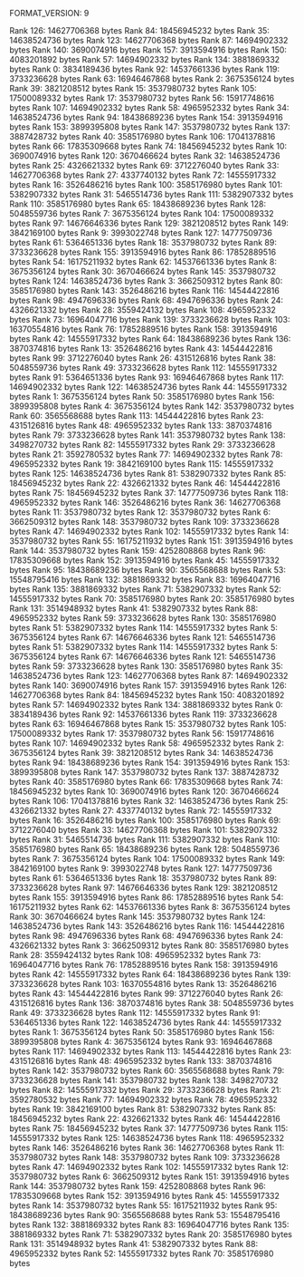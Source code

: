 FORMAT_VERSION: 9

Rank 126: 14627706368 bytes
Rank 84: 18456945232 bytes
Rank 35: 14638524736 bytes
Rank 123: 14627706368 bytes
Rank 87: 14694902332 bytes
Rank 140: 3690074916 bytes
Rank 157: 3913594916 bytes
Rank 150: 4083201892 bytes
Rank 57: 14694902332 bytes
Rank 134: 3881869332 bytes
Rank 0: 3834189436 bytes
Rank 92: 14537661336 bytes
Rank 119: 3733236628 bytes
Rank 63: 16946467868 bytes
Rank 2: 3675356124 bytes
Rank 39: 3821208512 bytes
Rank 15: 3537980732 bytes
Rank 105: 17500089332 bytes
Rank 17: 3537980732 bytes
Rank 56: 15917748616 bytes
Rank 107: 14694902332 bytes
Rank 58: 4965952332 bytes
Rank 34: 14638524736 bytes
Rank 94: 18438689236 bytes
Rank 154: 3913594916 bytes
Rank 153: 3899395808 bytes
Rank 147: 3537980732 bytes
Rank 137: 3887428732 bytes
Rank 40: 3585176980 bytes
Rank 106: 17041378816 bytes
Rank 66: 17835309668 bytes
Rank 74: 18456945232 bytes
Rank 10: 3690074916 bytes
Rank 120: 3670466624 bytes
Rank 32: 14638524736 bytes
Rank 25: 4326621332 bytes
Rank 69: 3712276040 bytes
Rank 33: 14627706368 bytes
Rank 27: 4337740132 bytes
Rank 72: 14555917332 bytes
Rank 16: 3526486216 bytes
Rank 100: 3585176980 bytes
Rank 101: 5382907332 bytes
Rank 31: 5465514736 bytes
Rank 111: 5382907332 bytes
Rank 110: 3585176980 bytes
Rank 65: 18438689236 bytes
Rank 128: 5048559736 bytes
Rank 7: 3675356124 bytes
Rank 104: 17500089332 bytes
Rank 97: 14676646336 bytes
Rank 129: 3821208512 bytes
Rank 149: 3842169100 bytes
Rank 9: 3993022748 bytes
Rank 127: 14777509736 bytes
Rank 61: 5364651336 bytes
Rank 18: 3537980732 bytes
Rank 89: 3733236628 bytes
Rank 155: 3913594916 bytes
Rank 86: 17852889516 bytes
Rank 54: 16175211932 bytes
Rank 62: 14537661336 bytes
Rank 8: 3675356124 bytes
Rank 30: 3670466624 bytes
Rank 145: 3537980732 bytes
Rank 124: 14638524736 bytes
Rank 3: 3662509312 bytes
Rank 80: 3585176980 bytes
Rank 143: 3526486216 bytes
Rank 116: 14544422816 bytes
Rank 98: 4947696336 bytes
Rank 68: 4947696336 bytes
Rank 24: 4326621332 bytes
Rank 28: 3559424132 bytes
Rank 108: 4965952332 bytes
Rank 73: 16964047716 bytes
Rank 139: 3733236628 bytes
Rank 103: 16370554816 bytes
Rank 76: 17852889516 bytes
Rank 158: 3913594916 bytes
Rank 42: 14555917332 bytes
Rank 64: 18438689236 bytes
Rank 136: 3870374816 bytes
Rank 13: 3526486216 bytes
Rank 43: 14544422816 bytes
Rank 99: 3712276040 bytes
Rank 26: 4315126816 bytes
Rank 38: 5048559736 bytes
Rank 49: 3733236628 bytes
Rank 112: 14555917332 bytes
Rank 91: 5364651336 bytes
Rank 93: 16946467868 bytes
Rank 117: 14694902332 bytes
Rank 122: 14638524736 bytes
Rank 44: 14555917332 bytes
Rank 1: 3675356124 bytes
Rank 50: 3585176980 bytes
Rank 156: 3899395808 bytes
Rank 4: 3675356124 bytes
Rank 142: 3537980732 bytes
Rank 60: 3565568688 bytes
Rank 113: 14544422816 bytes
Rank 23: 4315126816 bytes
Rank 48: 4965952332 bytes
Rank 133: 3870374816 bytes
Rank 79: 3733236628 bytes
Rank 141: 3537980732 bytes
Rank 138: 3498270732 bytes
Rank 82: 14555917332 bytes
Rank 29: 3733236628 bytes
Rank 21: 3592780532 bytes
Rank 77: 14694902332 bytes
Rank 78: 4965952332 bytes
Rank 19: 3842169100 bytes
Rank 115: 14555917332 bytes
Rank 125: 14638524736 bytes
Rank 81: 5382907332 bytes
Rank 85: 18456945232 bytes
Rank 22: 4326621332 bytes
Rank 46: 14544422816 bytes
Rank 75: 18456945232 bytes
Rank 37: 14777509736 bytes
Rank 118: 4965952332 bytes
Rank 146: 3526486216 bytes
Rank 36: 14627706368 bytes
Rank 11: 3537980732 bytes
Rank 12: 3537980732 bytes
Rank 6: 3662509312 bytes
Rank 148: 3537980732 bytes
Rank 109: 3733236628 bytes
Rank 47: 14694902332 bytes
Rank 102: 14555917332 bytes
Rank 14: 3537980732 bytes
Rank 55: 16175211932 bytes
Rank 151: 3913594916 bytes
Rank 144: 3537980732 bytes
Rank 159: 4252808868 bytes
Rank 96: 17835309668 bytes
Rank 152: 3913594916 bytes
Rank 45: 14555917332 bytes
Rank 95: 18438689236 bytes
Rank 90: 3565568688 bytes
Rank 53: 15548795416 bytes
Rank 132: 3881869332 bytes
Rank 83: 16964047716 bytes
Rank 135: 3881869332 bytes
Rank 71: 5382907332 bytes
Rank 52: 14555917332 bytes
Rank 70: 3585176980 bytes
Rank 20: 3585176980 bytes
Rank 131: 3514948932 bytes
Rank 41: 5382907332 bytes
Rank 88: 4965952332 bytes
Rank 59: 3733236628 bytes
Rank 130: 3585176980 bytes
Rank 51: 5382907332 bytes
Rank 114: 14555917332 bytes
Rank 5: 3675356124 bytes
Rank 67: 14676646336 bytes
Rank 121: 5465514736 bytes
Rank 51: 5382907332 bytes
Rank 114: 14555917332 bytes
Rank 5: 3675356124 bytes
Rank 67: 14676646336 bytes
Rank 121: 5465514736 bytes
Rank 59: 3733236628 bytes
Rank 130: 3585176980 bytes
Rank 35: 14638524736 bytes
Rank 123: 14627706368 bytes
Rank 87: 14694902332 bytes
Rank 140: 3690074916 bytes
Rank 157: 3913594916 bytes
Rank 126: 14627706368 bytes
Rank 84: 18456945232 bytes
Rank 150: 4083201892 bytes
Rank 57: 14694902332 bytes
Rank 134: 3881869332 bytes
Rank 0: 3834189436 bytes
Rank 92: 14537661336 bytes
Rank 119: 3733236628 bytes
Rank 63: 16946467868 bytes
Rank 15: 3537980732 bytes
Rank 105: 17500089332 bytes
Rank 17: 3537980732 bytes
Rank 56: 15917748616 bytes
Rank 107: 14694902332 bytes
Rank 58: 4965952332 bytes
Rank 2: 3675356124 bytes
Rank 39: 3821208512 bytes
Rank 34: 14638524736 bytes
Rank 94: 18438689236 bytes
Rank 154: 3913594916 bytes
Rank 153: 3899395808 bytes
Rank 147: 3537980732 bytes
Rank 137: 3887428732 bytes
Rank 40: 3585176980 bytes
Rank 66: 17835309668 bytes
Rank 74: 18456945232 bytes
Rank 10: 3690074916 bytes
Rank 120: 3670466624 bytes
Rank 106: 17041378816 bytes
Rank 32: 14638524736 bytes
Rank 25: 4326621332 bytes
Rank 27: 4337740132 bytes
Rank 72: 14555917332 bytes
Rank 16: 3526486216 bytes
Rank 100: 3585176980 bytes
Rank 69: 3712276040 bytes
Rank 33: 14627706368 bytes
Rank 101: 5382907332 bytes
Rank 31: 5465514736 bytes
Rank 111: 5382907332 bytes
Rank 110: 3585176980 bytes
Rank 65: 18438689236 bytes
Rank 128: 5048559736 bytes
Rank 7: 3675356124 bytes
Rank 104: 17500089332 bytes
Rank 149: 3842169100 bytes
Rank 9: 3993022748 bytes
Rank 127: 14777509736 bytes
Rank 61: 5364651336 bytes
Rank 18: 3537980732 bytes
Rank 89: 3733236628 bytes
Rank 97: 14676646336 bytes
Rank 129: 3821208512 bytes
Rank 155: 3913594916 bytes
Rank 86: 17852889516 bytes
Rank 54: 16175211932 bytes
Rank 62: 14537661336 bytes
Rank 8: 3675356124 bytes
Rank 30: 3670466624 bytes
Rank 145: 3537980732 bytes
Rank 124: 14638524736 bytes
Rank 143: 3526486216 bytes
Rank 116: 14544422816 bytes
Rank 98: 4947696336 bytes
Rank 68: 4947696336 bytes
Rank 24: 4326621332 bytes
Rank 3: 3662509312 bytes
Rank 80: 3585176980 bytes
Rank 28: 3559424132 bytes
Rank 108: 4965952332 bytes
Rank 73: 16964047716 bytes
Rank 76: 17852889516 bytes
Rank 158: 3913594916 bytes
Rank 42: 14555917332 bytes
Rank 64: 18438689236 bytes
Rank 139: 3733236628 bytes
Rank 103: 16370554816 bytes
Rank 13: 3526486216 bytes
Rank 43: 14544422816 bytes
Rank 99: 3712276040 bytes
Rank 26: 4315126816 bytes
Rank 136: 3870374816 bytes
Rank 38: 5048559736 bytes
Rank 49: 3733236628 bytes
Rank 112: 14555917332 bytes
Rank 91: 5364651336 bytes
Rank 122: 14638524736 bytes
Rank 44: 14555917332 bytes
Rank 1: 3675356124 bytes
Rank 50: 3585176980 bytes
Rank 156: 3899395808 bytes
Rank 4: 3675356124 bytes
Rank 93: 16946467868 bytes
Rank 117: 14694902332 bytes
Rank 113: 14544422816 bytes
Rank 23: 4315126816 bytes
Rank 48: 4965952332 bytes
Rank 133: 3870374816 bytes
Rank 142: 3537980732 bytes
Rank 60: 3565568688 bytes
Rank 79: 3733236628 bytes
Rank 141: 3537980732 bytes
Rank 138: 3498270732 bytes
Rank 82: 14555917332 bytes
Rank 29: 3733236628 bytes
Rank 21: 3592780532 bytes
Rank 77: 14694902332 bytes
Rank 78: 4965952332 bytes
Rank 19: 3842169100 bytes
Rank 81: 5382907332 bytes
Rank 85: 18456945232 bytes
Rank 22: 4326621332 bytes
Rank 46: 14544422816 bytes
Rank 75: 18456945232 bytes
Rank 37: 14777509736 bytes
Rank 115: 14555917332 bytes
Rank 125: 14638524736 bytes
Rank 118: 4965952332 bytes
Rank 146: 3526486216 bytes
Rank 36: 14627706368 bytes
Rank 11: 3537980732 bytes
Rank 148: 3537980732 bytes
Rank 109: 3733236628 bytes
Rank 47: 14694902332 bytes
Rank 102: 14555917332 bytes
Rank 12: 3537980732 bytes
Rank 6: 3662509312 bytes
Rank 151: 3913594916 bytes
Rank 144: 3537980732 bytes
Rank 159: 4252808868 bytes
Rank 96: 17835309668 bytes
Rank 152: 3913594916 bytes
Rank 45: 14555917332 bytes
Rank 14: 3537980732 bytes
Rank 55: 16175211932 bytes
Rank 95: 18438689236 bytes
Rank 90: 3565568688 bytes
Rank 53: 15548795416 bytes
Rank 132: 3881869332 bytes
Rank 83: 16964047716 bytes
Rank 135: 3881869332 bytes
Rank 71: 5382907332 bytes
Rank 20: 3585176980 bytes
Rank 131: 3514948932 bytes
Rank 41: 5382907332 bytes
Rank 88: 4965952332 bytes
Rank 52: 14555917332 bytes
Rank 70: 3585176980 bytes
